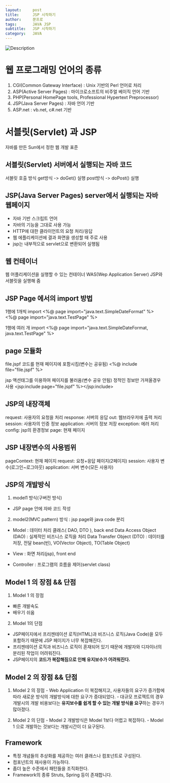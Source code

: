 ```yaml
---
layout:     post
title:      JSP 시작하기
author:     쭌프로
tags:       JAVA JSP
subtitle:   JSP 시작하기
category:   JAVA
---
```


<!-- Start Writing Below in Markdown -->

![Description](https://alalstjr.github.io/jjunpro.github.io/img/java_bg.png)

# 웹 프로그래밍 언어의 종류

1. CGI(Common Gateway Interface) : Unix 기반의 Perl 언어로 처리
2. ASP(Active Server Pages) : 마이크로소프트의 비주얼 베이직 언어 기반
3. PHP(Personal HomePage tools, Professional Hypertext Preprocessor)
4. JSP(Java Server Pages) : 자바 언어 기반
5. ASP.net : vb.net, c#.net 기반

# 서블릿(Servlet) 과 JSP

자바를 만든 Sun에서 정한 웹 개발 표준

## 서블릿(Servlet) 서버에서 실행되는 자바 코드

서블릿 호출 방식
get방식 -> doGet() 실행
post방식 -> doPost() 실행

## JSP(Java Server Pages) server에서 실행되는 자바 웹페이지

  - 자바 기반 스크립트 언어
  - 자바의 기능을 그대로 사용 가능
  - HTTP에 대한 클라이언트의 요청 처리/응답
  - 웹 에플리케이션에 결과 화면을 생성할 때 주로 사용
  - jsp는 내부적으로 servlet으로 변환되어 실행됨
  
## 웹 컨테이너

웹 어플리케이션을 실행할 수 있는 컨테이너
WAS(Wep Application Server)
JSP와 서블릿을 실행해 줌

## JSP Page 에서의 import 방법

1행에 1개씩 import 
<%@ page import="java.text.SimpleDateFormat" %>
<%@ page import="java.text.TestPage" %>

1행에 여러 개 import 
<%@ page import="java.text.SimpleDateFormat, java.text.TestPage" %>

## page 모듈화

file.jspf 코드를 현재 페이지에 포함시킴(변수는 공유됨)
<%@ include file="file.jspf" %>

jsp 액션태그를 이용하여 페이지를 불러옴(변수 공유 안됨) 
정적인 정보만 가져올경우 사용
<jsp:include page="file.jspf" %></jsp:include>

## JSP의 내장객체

request: 사용자의 요청을 처리
response: 서버의 응답
out: 웹브라우저에 출력 처리
session: 사용자의 인증 정보
application: 서버의 정보 저장
exception: 에러 처리
config: jsp의 환경정보
page: 현재 페이지

## JSP 내장변수의 사용범위

pageContext: 현재 페이지
request: 요청+응답 페이지(2페이지)
session: 사용자 변수(로그인~로그아웃)
application: 서버 변수(모든 사용자)

## JSP의 개발방식

1. model1 방식(구버전 방식)
  - JSP page 안에 자바 코드 작성
  
2. model2(MVC pattern) 방식 : jsp page와 java code 분리
  - Model : 데이터 처리 클래스( DAO, DTO ), back end
    Data Access Object (DAO) : 실제적인 비즈니스 로직을 처리
    Data Transfer Object (DTO) : 데이터를 저장, 전달
      bean(빈), VO(Vector Object), TO(Table Object)
      
  - View : 화면 처리(jsp), front end
  
  - Controller : 프로그램의 흐름을 제어(servlet class)

## Model 1 의 장점 && 단점

1. Model 1 의 장점
  - 빠른 개발속도
  - 배우기 쉬움
  
2. Model 1의 단점
  - JSP페이지에서 프리젠테이션 로직(HTML)과 비즈니스 로직(Java Code)을 모두 포함하기 때문에 JSP 페이지가 너무 복잡해진다.
  - 프리젠테이션 로직과 비즈니스 로직이 혼재되어 있기 때문에 개발자와 디자이너의 분리된 작업이 어려워진다.
  - JSP페이지의 <b>코드가 복잡해짐으로 인해 유지보수가 어려워진다.</b>
  
## Model 2 의 장점 && 단점

  1. Model 2 의 장점
    - Web Application 이 복잡해지고, 사용자들의 요구가 증가함에 따라 새로운 방식의 개발방식에 대한 요구가 증대되었다.
    - 대규모 프로젝트의 경우 개발시의 개발 비용보다는 <b>유지보수를 쉽게 할 수 있는 개발 방식을 요구</b>하는 경우가 많아졌다.
    
  2. Model 2 의 단점
    - Model 2 개발방식은 Model 1보다 어렵고 복잡하다.
    - Model 1 으로 개발하는 것보다는 개발시간이 더 요구된다.

## Framework

  - 특정 개념들의 추상화를 제공하는 여러 클래스나 컴포넌트로 구성된다.
  - 컴포넌트의 재사용이 가능하다.
  - 좀더 높은 수준에서 패턴들을 조직화한다.
  - Framework의 종류 Struts, Spring 등이 존재합니다.
 
